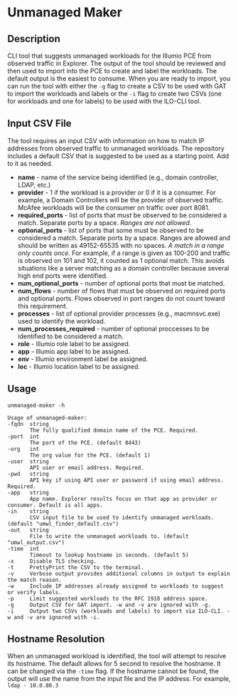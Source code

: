 # Unmanaged Maker

## Description
CLI tool that suggests unmanaged workloads for the Illumio PCE from observed traffic in Explorer. The output of the tool should be reviewed and then used to import into the PCE to create and label the workloads. The default output is the easiest to consume. When you are ready to import, you can run the tool with either the `-g` flag to create a CSV to be used with GAT to import the workloads and labels or the `-i` flag to create two CSVs (one for workloads and one for labels) to be used with the ILO-CLI tool.

## Input CSV File
The tool requires an input CSV with information on how to match IP addresses from observed traffic to unmanaged workloads. The repository includes a default CSV that is suggested to be used as a starting point. Add to it as needed.
* **name** - name of the service being identified (e.g., domain controller, LDAP, etc.)
* **provider** - 1 if the workload is a provider or 0 if it is a consumer. For example, a Domain Controllers will be the provider of observed traffic. McAfee workloads will be the consumer on traffic over port 8081.
* **required_ports** - list of ports that _must_ be observed to be considered a match. Separate ports by a space. *_Ranges are not allowed_*.
* **optional_ports** - list of ports that some must be observed to be considered a match. Separate ports by a space. Ranges are allowed and should be written as 49152-65535 with no spaces. *_A match in a range only counts once_*. For example, if a range is given as 100-200 and traffic is observed on 101 and 102, it counted as 1 optional match. This avoids situations like a server matching as a domain controller because several high end ports were identified.
* **num_optional_ports** - number of optional ports that must be matched.
* **num_flows** - number of flows that must be observed on required ports and optional ports. Flows observed in port ranges do not count toward this requirement.
* **processes** - list of optional provider processes (e.g., macmnsvc.exe) used to identify the workload.
* **num_processes_required** - number of optional proccesses to be identified to be considered a match.
* **role** - Illumio role label to be assigned.
* **app** - Illumio app label to be assigned.
* **env** - Illumio environment label be assigned.
* **loc** - Illumio location label to be assigned.

## Usage
`unmanaged-maker -h`
```
Usage of unmanaged-maker:
-fqdn  string
       The fully qualified domain name of the PCE. Required.
-port  int
       The port of the PCE. (default 8443)
-org   int
       The org value for the PCE. (default 1)
-user  string
       API user or email address. Required.
-pwd   string
       API key if using API user or password if using email address. Required.
-app   string
       App name. Explorer results focus on that app as provider or consumer. Default is all apps.
-in    string
       CSV input file to be used to identify unmanaged workloads. (default "umwl_finder_default.csv")
-out   string
       File to write the unmanaged workloads to. (default "umwl_output.csv")
-time  int
       Timeout to lookup hostname in seconds. (default 5)
-x     Disable TLS checking.
-t     PrettyPrint the CSV to the terminal.
-v     Verbose output provides additional columns in output to explain the match reason.
-w     Include IP addresses already assigned to workloads to suggest or verify labels.
-p     Limit suggested workloads to the RFC 1918 address space.
-g     Output CSV for GAT import. -w and -v are ignored with -g.
-i     Output two CSVs (workloads and labels) to import via ILO-CLI. -w and -v are ignored with -i.
  ```

  ## Hostname Resolution
  When an unmanaged workload is identified, the tool will attempt to resolve its hostname. The default allows for 5 second to resolve the hostname. It can be changed via the `-time` flag. If the hostname cannot be found, the output will use the name from the input file and the IP address. For example, `ldap - 10.0.80.3`